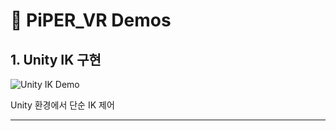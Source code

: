 # 🎥 PiPER_VR Demos

## 1. Unity IK 구현
![Unity IK Demo](docs/piper_ik.gif)

Unity 환경에서 단순 IK 제어

---
<!--
## 2. VR → Unity 제어
(추후 업데이트 예정)
![VR to Unity Demo](docs/vr_unity.gif)

Meta Quest 3S로 Unity 내 로봇팔을 직접 제어

---

## 3. VR → Unity → 실제 PiPER 제어
(추후 업데이트 예정)
![VR to PiPER Demo](docs/vr_piper.gif)

VR 입력을 Unity에서 받아 실제 PiPER 로봇까지 제어하는 전체 파이프라인
-->
